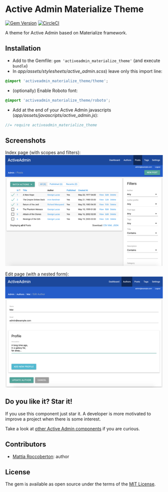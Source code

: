 # Active Admin Materialize Theme
[![Gem Version](https://badge.fury.io/rb/activeadmin_materialize_theme.svg)](https://badge.fury.io/rb/activeadmin_materialize_theme) [![CircleCI](https://circleci.com/gh/blocknotes/activeadmin_materialize_theme.svg?style=svg)](https://circleci.com/gh/blocknotes/activeadmin_materialize_theme)

A theme for Active Admin based on Materialize framework.

## Installation
- Add to the Gemfile: `gem 'activeadmin_materialize_theme'` (and execute `bundle`)
- In _app/assets/stylesheets/active_admin.scss_) leave only this import line:
```scss
@import 'activeadmin_materialize_theme/theme';
```
- (optionally) Enable Roboto font:
```scss
@import 'activeadmin_materialize_theme/roboto';
```
- Add at the end of your Active Admin javascripts (_app/assets/javascripts/active_admin.js_):
```js
//= require activeadmin_materialize_theme
```

## Screenshots
Index page (with scopes and filters):
![index_page](extra/screenshot.png)

Edit page (with a nested form):
![edit_page](extra/screenshot2.png)

## Do you like it? Star it!
If you use this component just star it. A developer is more motivated to improve a project when there is some interest.

Take a look at [other Active Admin components](https://github.com/blocknotes?utf8=✓&tab=repositories&q=activeadmin&type=source) if you are curious.

## Contributors
- [Mattia Roccoberton](http://blocknot.es): author

## License
The gem is available as open source under the terms of the [MIT License](https://opensource.org/licenses/MIT).
